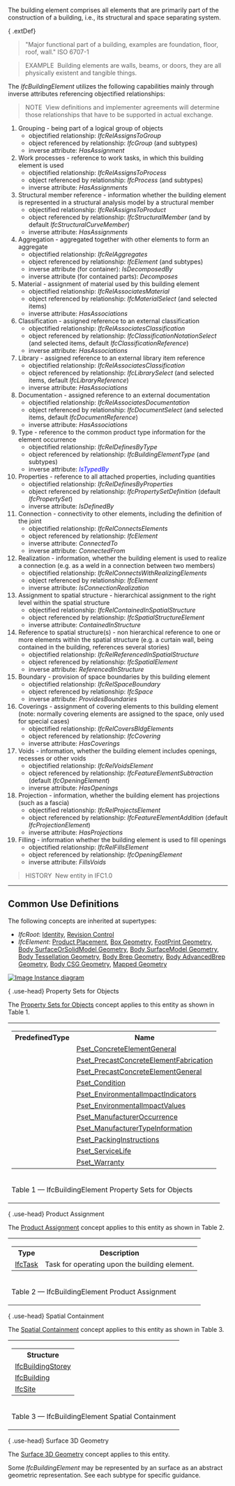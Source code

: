 ﻿The building element comprises all elements that are primarily part of the construction of a building, i.e., its structural and space separating system.

{ .extDef}
> "Major functional part of a building, examples are foundation, floor, roof, wall." ISO 6707-1

> EXAMPLE&nbsp; Building elements are walls, beams, or doors, they are all physically existent and tangible things.

The _IfcBuildingElement_ utilizes the following capabilities mainly through inverse attributes referencing objectified relationships:

> NOTE&nbsp; View definitions and implementer agreements will determine those relationships that have to be supported in actual exchange.

1. Grouping - being part of a logical group of objects 
    * objectified relationship: _IfcRelAssignsToGroup_
    * object referenced by relationship: _IfcGroup_ (and subtypes)
    * inverse attribute: _HasAssignment_ 
2. Work processes - reference to work tasks, in which this building element is used 
    * objectified relationship: _IfcRelAssignsToProcess_
    * object referenced by relationship: _IfcProcess_ (and subtypes)
    * inverse attribute: _HasAssignments_ 
3. Structural member reference - information whether the building element is represented in a structural analysis model by a structural member 
    * objectified relationship: _IfcRelAssignsToProduct_
    * object referenced by relationship: _IfcStructuralMember_ (and by default _IfcStructuralCurveMember_)
    * inverse attribute: _HasAssignments_ 
4. Aggregation - aggregated together with other elements to form an aggregate 
    * objectified relationship: _IfcRelAggregates_
    * object referenced by relationship: _IfcElement_ (and subtypes)
    * inverse attribute (for container): _IsDecomposedBy_
    * inverse attribute (for contained parts): _Decomposes_ 
5. Material - assignment of material used by this building element 
    * objectified relationship: _IfcRelAssociatesMaterial_
    * object referenced by relationship: _IfcMaterialSelect_ (and selected items)
    * inverse attribute: _HasAssociations_ 
6. Classification - assigned reference to an external classification 
    * objectified relationship: _IfcRelAssociatesClassification_
    * object referenced by relationship: _IfcClassificationNotationSelect_ (and selected items, default _IfcClassificationReference_)
    * inverse attribute: _HasAssociations_ 
7. Library - assigned reference to an external library item reference 
    * objectified relationship: _IfcRelAssociatesClassification_
    * object referenced by relationship: _IfcLibrarySelect_ (and selected items, default _IfcLibraryReference_)
    * inverse attribute: _HasAssociations_ 
8. Documentation - assigned reference to an external documentation 
    * objectified relationship: _IfcRelAssociatesDocumentation_
    * object referenced by relationship: _IfcDocumentSelect_ (and selected items, default _IfcDocumentReference_)
    * inverse attribute: _HasAssociations_ 
9. Type - reference to the common product type information for the element occurrence 
    * objectified relationship: _IfcRelDefinesByType_
    * object referenced by relationship: _IfcBuildingElementType_ (and subtypes)
    * inverse attribute: <font color="#0000FF"><em>IsTypedBy</em></font> 
10. Properties - reference to all attached properties, including quantities 
    * objectified relationship: _IfcRelDefinesByProperties_
    * object referenced by relationship: _IfcPropertySetDefinition_ (default _IfcPropertySet_)
    * inverse attribute: _IsDefinedBy_ 
11. Connection - connectivity to other elements, including the definition of the joint 
    * objectified relationship: _IfcRelConnectsElements_
    * object referenced by relationship: _IfcElement_
    * inverse attribute: _ConnectedTo_
    * inverse attribute: _ConnectedFrom_ 
12. Realization - information, whether the building element is used to realize a connection (e.g. as a weld in a connection between two members) 
    * objectified relationship: _IfcRelConnectsWithRealizingElements_
    * object referenced by relationship: _IfcElement_
    * inverse attribute: _IsConnectionRealization_ 
13. Assignment to spatial structure - hierarchical assignment to the right level within the spatial structure 
    * objectified relationship: _IfcRelContainedInSpatialStructure_
    * object referenced by relationship: _IfcSpatialStructureElement_
    * inverse attribute: _ContainedInStructure_ 
14. Reference to spatial structure(s) - non hierarchical reference to one or more elements within the spatial structure (e.g. a curtain wall, being contained in the building, references several stories) 
    * objectified relationship: _IfcRelReferencedInSpatialStructure_
    * object referenced by relationship: _IfcSpatialElement_
    * inverse attribute: _ReferencedInStructure_ 
15. Boundary - provision of space boundaries by this building element 
    * objectified relationship: _IfcRelSpaceBoundary_
    * object referenced by relationship: _IfcSpace_
    * inverse attribute: _ProvidesBoundaries_ 
16. Coverings - assignment of covering elements to this building element (note: normally covering elements are assigned to the space, only used for special cases) 
    * objectified relationship: _IfcRelCoversBldgElements_
    * object referenced by relationship: _IfcCovering_
    * inverse attribute: _HasCoverings_ 
17. Voids - information, whether the building element includes openings, recesses or other voids 
    * objectified relationship: _IfcRelVoidsElement_
    * object referenced by relationship: _IfcFeatureElementSubtraction_ (default _IfcOpeningElement_)
    * inverse attribute: _HasOpenings_ 
18. Projection - information, whether the building element has projections (such as a fascia) 
    * objectified relationship: _IfcRelProjectsElement_
    * object referenced by relationship: _IfcFeatureElementAddition_ (default _IfcProjectionElement_)
    * inverse attribute: _HasProjections_ 
19. Filling - information whether the building element is used to fill openings 
    * objectified relationship: _IfcRelFillsElement_
    * object referenced by relationship: _IfcOpeningElement_
    * inverse attribute: _FillsVoids_ 

> HISTORY&nbsp; New entity in IFC1.0

___
## Common Use Definitions
The following concepts are inherited at supertypes:

* _IfcRoot_: [Identity](../../templates/identity.htm), [Revision Control](../../templates/revision-control.htm)
* _IfcElement_: [Product Placement](../../templates/product-placement.htm), [Box Geometry](../../templates/box-geometry.htm), [FootPrint Geometry](../../templates/footprint-geometry.htm), [Body SurfaceOrSolidModel Geometry](../../templates/body-surfaceorsolidmodel-geometry.htm), [Body SurfaceModel Geometry](../../templates/body-surfacemodel-geometry.htm), [Body Tessellation Geometry](../../templates/body-tessellation-geometry.htm), [Body Brep Geometry](../../templates/body-brep-geometry.htm), [Body AdvancedBrep Geometry](../../templates/body-advancedbrep-geometry.htm), [Body CSG Geometry](../../templates/body-csg-geometry.htm), [Mapped Geometry](../../templates/mapped-geometry.htm)

[![Image](../../../img/diagram.png)&nbsp;Instance diagram](../../../annex/annex-d/common-use-definitions/ifcbuildingelement.htm)

{ .use-head}
Property Sets for Objects

The [Property Sets for Objects](../../templates/property-sets-for-objects.htm) concept applies to this entity as shown in Table 1.

<table>
<tr><td>
<table class="gridtable">
<tr><th><b>PredefinedType</b></th><th><b>Name</b></th></tr>
<tr><td>&nbsp;</td><td><a href="../../psd/ifcstructuralelementsdomain/Pset_ConcreteElementGeneral.xml">Pset_ConcreteElementGeneral</a></td></tr>
<tr><td>&nbsp;</td><td><a href="../../psd/ifcstructuralelementsdomain/Pset_PrecastConcreteElementFabrication.xml">Pset_PrecastConcreteElementFabrication</a></td></tr>
<tr><td>&nbsp;</td><td><a href="../../psd/ifcstructuralelementsdomain/Pset_PrecastConcreteElementGeneral.xml">Pset_PrecastConcreteElementGeneral</a></td></tr>
<tr><td>&nbsp;</td><td><a href="../../psd/ifcsharedfacilitieselements/Pset_Condition.xml">Pset_Condition</a></td></tr>
<tr><td>&nbsp;</td><td><a href="../../psd/ifcproductextension/Pset_EnvironmentalImpactIndicators.xml">Pset_EnvironmentalImpactIndicators</a></td></tr>
<tr><td>&nbsp;</td><td><a href="../../psd/ifcproductextension/Pset_EnvironmentalImpactValues.xml">Pset_EnvironmentalImpactValues</a></td></tr>
<tr><td>&nbsp;</td><td><a href="../../psd/ifcsharedfacilitieselements/Pset_ManufacturerOccurrence.xml">Pset_ManufacturerOccurrence</a></td></tr>
<tr><td>&nbsp;</td><td><a href="../../psd/ifcsharedfacilitieselements/Pset_ManufacturerTypeInformation.xml">Pset_ManufacturerTypeInformation</a></td></tr>
<tr><td>&nbsp;</td><td><a href="../../psd/ifcsharedmgmtelements/Pset_PackingInstructions.xml">Pset_PackingInstructions</a></td></tr>
<tr><td>&nbsp;</td><td><a href="../../psd/ifcsharedfacilitieselements/Pset_ServiceLife.xml">Pset_ServiceLife</a></td></tr>
<tr><td>&nbsp;</td><td><a href="../../psd/ifcsharedfacilitieselements/Pset_Warranty.xml">Pset_Warranty</a></td></tr>
</table>
</td></tr>
<tr><td><p class="table">Table 1 &mdash; IfcBuildingElement Property Sets for Objects</p></td></tr></table>

  
  
{ .use-head}
Product Assignment

The [Product Assignment](../../templates/product-assignment.htm) concept applies to this entity as shown in Table 2.

<table>
<tr><td>
<table class="gridtable">
<tr><th><b>Type</b></th><th><b>Description</b></th></tr>
<tr><td><a href="../../ifcprocessextension/lexical/ifctask.htm">IfcTask</a></td><td>Task for operating upon the building element.</td></tr>
</table>
</td></tr>
<tr><td><p class="table">Table 2 &mdash; IfcBuildingElement Product Assignment</p></td></tr></table>

  
  
{ .use-head}
Spatial Containment

The [Spatial Containment](../../templates/spatial-containment.htm) concept applies to this entity as shown in Table 3.

<table>
<tr><td>
<table class="gridtable">
<tr><th><b>Structure</b></th></tr>
<tr><td><a href="../../ifcproductextension/lexical/ifcbuildingstorey.htm">IfcBuildingStorey</a></td></tr>
<tr><td><a href="../../ifcproductextension/lexical/ifcbuilding.htm">IfcBuilding</a></td></tr>
<tr><td><a href="../../ifcproductextension/lexical/ifcsite.htm">IfcSite</a></td></tr>
</table>
</td></tr>
<tr><td><p class="table">Table 3 &mdash; IfcBuildingElement Spatial Containment</p></td></tr></table>

  
  
{ .use-head}
Surface 3D Geometry

The [Surface 3D Geometry](../../templates/surface-3d-geometry.htm) concept applies to this entity.

Some _IfcBuildingElement_ may be represented by an surface as an abstract geometric representation. See each subtype for specific guidance.